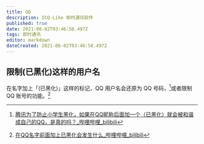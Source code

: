 ```yaml
---
title: QQ
description: ICQ-Like 即时通讯软件
published: true
date: 2021-06-02T03:46:58.497Z
tags: 即时通讯
editor: markdown
dateCreated: 2021-06-02T03:46:58.497Z
---
```


## 限制(已黑化)这样的用户名

在名字加上「(已黑化)」这样的标记，QQ 用户名会还原为 QQ 号码，[^qq_rn]或者限制 QQ 账号的功能。[^qq_b]

[^qq_rn]: [腾讯为了防止小学生黑化，如果在QQ昵称后面加一个（已黑化）就会被和谐成自己的QQ，是真的吗？_哔哩哔哩_bilibili](https://archive.is/rlOXM "https://www.bilibili.com/video/BV1W5411a76B")

[^qq_b]: [在QQ名字前面加上已黑化会发生什么_哔哩哔哩_bilibili](https://archive.is/5ApwQ "https://www.bilibili.com/video/BV1mi4y137Mb")
